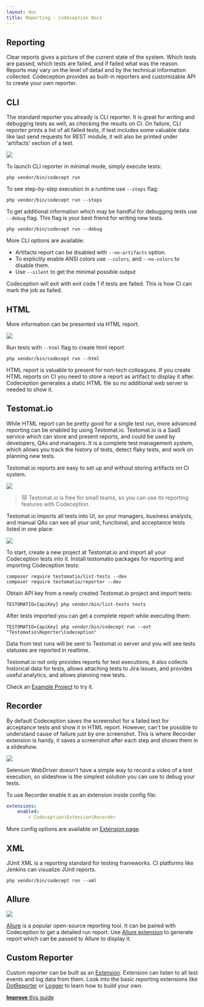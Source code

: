 ```yaml
---
layout: doc
title: Reporting - Codeception Docs
---
```



## Reporting

Clear reports gives a picture of the current state of the system. Which tests are passed, which tests are failed, and if failed what was the reason. Reports may vary on the level of detail and by the technical information collected. Codeception provides as built-in reporters and customizable API to create your own reporter.      

## CLI

The standard reporter you already is CLI reporter. It is great for writing and debugging tests as well, as checking the results on CI. On failure, CLI reporter prints a list of all failed tests, if test includes some valuable data like last send requests for REST module, it will also be printed under 'artifacts' section of a test.  

![](/images/codecept-cli.png)

To launch CLI reporter in minimal mode, simply execute tests:

```
php vendor/bin/codecept run 
```

To see step-by-step execution in a runtime use `--steps` flag:

```
php vendor/bin/codecept run --steps
```

To get additional information which may be handful for debugging tests use `--debug` flag. 
This flag is your best friend for writing new tests. 

```
php vendor/bin/codecept run --debug
```

More CLI options are available:

* Artifacts report can be disabled with `--no-artifacts` option.
* To explicitly enable ANSI colors use `--colors`, and `--no-colors` to disable them.
* Use `--silent` to get the minimal possible output

Codeception will exit with exit code 1 if tests are failed. 
This is how CI can mark the job as failed. 

## HTML

More information can be presented via HTML report. 

![](/images/codeception-html.png)

Run tests with `--html` flag to create html report

```
php vendor/bin/codecept run --html
```

HTML report is valuable to present for non-tech colleagues. If you create HTML reports on CI you need to store a report as artifact to display it after. Codeception generates a static HTML file so no additional web server is needed to show it.

## Testomat.io

While HTML report can be pretty good for a single test run, more advanced reporting can be enabled by using Testomat.io. Testomat.io is a SaaS service which can store and present reports, and could be used by developers, QAs and managers. It is a complete test management system, which allows you track the history of tests, detect flaky tests, and work on planning new tests.

Testomat.io reports are easy to set up and without storing artifacts on CI system. 

![](images/testomatio-report.png)

> 😻 Testomat.io is free for small teams, so you can use its reporting features with Codeception.

Testomat.io imports all tests into UI, so your managers, business analysts, and manual QAs can see all your unit, funcitonal, and acceptance tests listed in one place:

![](images/testomatio-import.png)

To start, create a new project at Testomat.io and import all your Codeception tests into it. Install testomatio packages for reporting and importing Codeception tests:

```
composer require testomatio/list-tests --dev
composer require testomatio/reporter --dev
```

Obtain API key from a newly created Testomat.io project and import tests:

```
TESTOMATIO={apiKey} php vendor/bin/list-tests tests
```

After tests imported you can get a complete report while executing them:

```
TESTOMATIO={apiKey} php vendor/bin/codecept run --ext "Testomatio\Reporter\Codeception"
```

Data from test runs will be sent to Testomat.io server and you will see tests statuses are reported in realtime. 

Testomat.io not only provides reports for test executions, it also collects historical data for tests, allows attaching tests to Jira issues, and provides useful analytics, and allows planning new tests.

Check an [Example Project](https://github.com/testomatio/examples/tree/master/codeception) to try it. 

## Recorder

By default Codeception saves the screenshot for a failed test for acceptance tests and show it in HTML report. However, can't be possible to understand cause of failure just by one screenshot. This is where Recorder extension is handy, it saves a screenshot after each step and shows them in a slideshow. 

![](https://codeception.com/images/recorder.gif)

Selenium WebDriver doesn't have a simple way to record a video of a test execution, so slideshow is the simplest solution you can use to debug your tests.

To use Recorder enable it as an extension inside config file:

```yml
extensions:
    enabled:
        - Codeception\Extension\Recorder
```
More config options are available on [Extension page](https://codeception.com/extensions#Recorder).

## XML

JUnit XML is a reporting standard for testing frameworks. CI platforms like Jenkins can visualize JUnit reports.

```
php vendor/bin/codecept run --xml
```

## Allure

![](images/codecept-allure.png)

[Allure](https://docs.qameta.io/allure/) is a popular open-source reporting tool. It can be paired with Codeception to get a detailed run report. Use [Allure extension](https://github.com/allure-framework/allure-codeception) to generate report which can be passed to Allure to display it.

## Custom Reporter

Custom reporter can be built as an [Extension](https://codeception.com/docs/08-Customization#Extension). Extension can listen to all test events and log data from them.
Look into the basic reporting extensions like [DotReporter](https://codeception.com/extensions#DotReporter) or [Logger](https://codeception.com/extensions#Logger) to learn how to build your own. 




<div class="alert alert-warning"><a href="https://github.com/Codeception/codeception.github.com/edit/master/guides/11-Reporting.md"><strong>Improve</strong> this guide</a></div>
